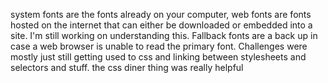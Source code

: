 system fonts are the fonts already on your computer, web fonts are fonts hosted on the internet that can either be downloaded or embedded into a site. I'm still working on understanding this.
Fallback fonts are a back up in case a web browser is unable to read the primary font.
Challenges were mostly just still getting used to css and linking between stylesheets and selectors and stuff. the css diner thing was really helpful
